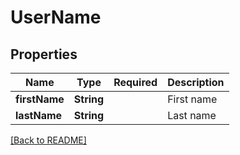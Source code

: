 # UserName
## Properties

| Name | Type | Required | Description |
| ------------- | ------------- | ------------- | ------------- |
| **firstName** | **String** |  | First name |
| **lastName** | **String** |  | Last name |

[[Back to README]](../../../../README.md)
